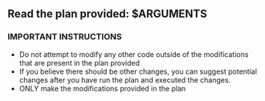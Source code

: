 ## Read the plan provided: $ARGUMENTS

### IMPORTANT INSTRUCTIONS
- Do not attempt to modify any other code outside of the modifications that are present in the plan provided  
- If you believe there should be other changes, you can suggest potential changes after you have run the plan and executed the changes. 
- ONLY make the modifications provided in the plan
